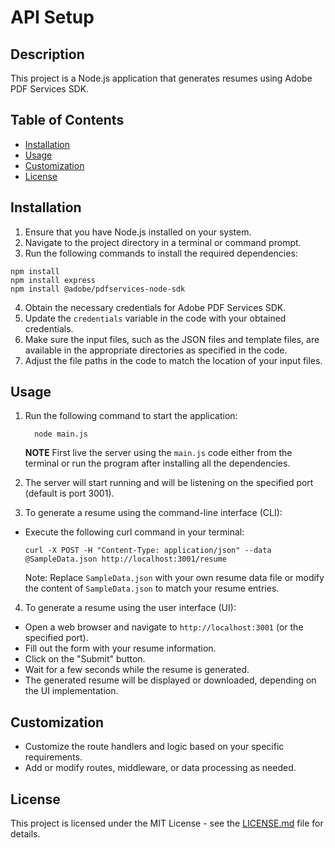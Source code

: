 # API Setup

## Description
This project is a Node.js application that generates resumes using Adobe PDF Services SDK.

## Table of Contents
- [Installation](#installation)
- [Usage](#usage)
- [Customization](#customization)
- [License](#license)

## Installation
1. Ensure that you have Node.js installed on your system.
2. Navigate to the project directory in a terminal or command prompt.
3. Run the following commands to install the required dependencies:
```
npm install
npm install express
npm install @adobe/pdfservices-node-sdk

```
4. Obtain the necessary credentials for Adobe PDF Services SDK.
5. Update the `credentials` variable in the code with your obtained credentials.
6. Make sure the input files, such as the JSON files and template files, are available in the appropriate directories as specified in the code.
7. Adjust the file paths in the code to match the location of your input files.

## Usage
1. Run the following command to start the application:
   ```
     node main.js
   
   ```
   **NOTE** First live the server using the `main.js` code either from the terminal or run the program after installing all the dependencies.

2. The server will start running and will be listening on the specified port (default is port 3001).
3. To generate a resume using the command-line interface (CLI):
- Execute the following curl command in your terminal:
  ```
  curl -X POST -H "Content-Type: application/json" --data @SampleData.json http://localhost:3001/resume
  ```
  Note: Replace `SampleData.json` with your own resume data file or modify the content of `SampleData.json` to match your resume entries.
4. To generate a resume using the user interface (UI):
- Open a web browser and navigate to `http://localhost:3001` (or the specified port).
- Fill out the form with your resume information.
- Click on the "Submit" button.
- Wait for a few seconds while the resume is generated.
- The generated resume will be displayed or downloaded, depending on the UI implementation.

## Customization
- Customize the route handlers and logic based on your specific requirements.
- Add or modify routes, middleware, or data processing as needed.

## License
This project is licensed under the MIT License - see the [LICENSE.md](LICENSE.md) file for details.


